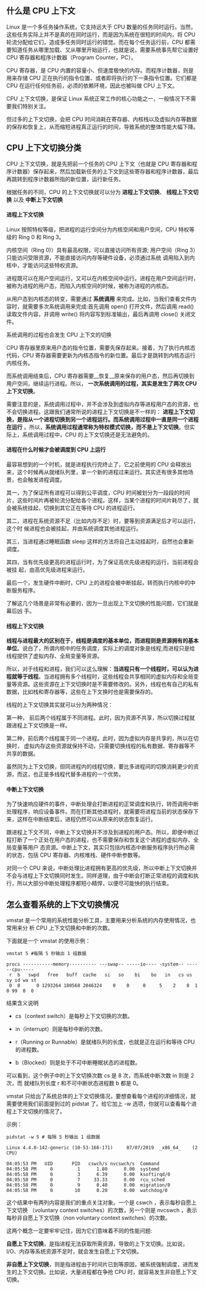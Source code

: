 ## 什么是 CPU 上下文

Linux 是一个多任务操作系统，它支持远大于 CPU 数量的任务同时运行。当然，这些任务实际上并不是真的在同时运行，而是因为系统在很短的时间内，将 CPU 轮流分配给它们，造成多任务同时运行的错觉。而在每个任务运行前，CPU 都需要知道任务从哪里加载、又从哪里开始运行，也就是说，需要系统事先帮它设置好 CPU 寄存器和程序计数器（Program Counter，PC）。

CPU 寄存器，是 CPU 内置的容量小、但速度极快的内存。而程序计数器，则是用来存储 CPU 正在执行的指令位置、或者即将执行的下一条指令位置。它们都是 CPU 在运行任何任务前，必须的依赖环境，因此也被叫做 CPU 上下文。

CPU 上下文切换，是保证 Linux 系统正常工作的核心功能之一，一般情况下不需要我们特别关注。

但过多的上下文切换，会把 CPU 时间消耗在寄存器、内核栈以及虚拟内存等数据的保存和恢复上，从而缩短进程真正运行的时间，导致系统的整体性能大幅下降。

## CPU 上下文切换分类

CPU 上下文切换，就是先把前一个任务的 CPU 上下文（也就是 CPU 寄存器和程序计数器）保存起来，然后加载新任务的上下文到这些寄存器和程序计数器，最后再跳转到程序计数器所指的新位置，运行新任务。

根据任务的不同，CPU 的上下文切换就可以分为 __进程上下文切换__、 __线程上下文切换__ 以及 __中断上下文切换__

#### 进程上下文切换

Linux 按照特权等级，把进程的运行空间分为内核空间和用户空间，CPU 特权等级的 Ring 0 和 Ring 3。

内核空间（Ring 0)）具有最高权限，可以直接访问所有资源;
用户空间（Ring 3）只能访问受限资源，不能直接访问内存等硬件设备，必须通过系统 调用陷入到内核中，才能访问这些特权资源。

进程既可以在用户空间运行，又可以在内核空间中运行。进程在用户空间运行时，被称为进程的用户态，而陷入内核空间的时候，被称为进程的内核态。

从用户态到内核态的转变，需要通过 __系统调用__ 来完成。比如，当我们查看文件内容时，就需要多次系统调用来完成:首先调用 open() 打开文件，然后调用 read() 读取文件内容，并调用 write() 将内容写到标准输出，最后再调用 close() 关闭文件。

系统调用的过程也会发生 CPU 上下文的切换

CPU 寄存器里原来用户态的指令位置，需要先保存起来。接着，为了执行内核态代码，CPU 寄存器需要更新为内核态指令的新位置。最后才是跳转到内核态运行内核任务。

而系统调用结束后，CPU 寄存器需要__恢复__原来保存的用户态，然后再切换到用户空间，继续运行进程。所以， __一次系统调用的过程，其实是发生了两次 CPU 上下文切换__。

需要注意的是，系统调用过程中，并不会涉及到虚拟内存等进程用户态的资源，也
不会切换进程。这跟我们通常所说的进程上下文切换是不一样的： __进程上下文切换，是指从一个进程切换到另一个进程运行。而系统调用过程中一直是同一个进程在运行__ 。所以，__系统调用过程通常称为特权模式切换，而不是上下文切换__。但实际上，系统调用过程中，CPU 的上下文切换还是无法避免的。

#### 进程在什么时候才会被调度到 CPU 上运行

最容易想到的一个时机，就是进程执行完终止了，它之前使用的 CPU 会释放出来，这个时候再从就绪队列里，拿一个新的进程过来运行。其实还有很多其他场景，也会触发进程调度。

其一，为了保证所有进程可以得到公平调度，CPU 时间被划分为一段段的时间片，这些时间片再被轮流分配给各个进程。这样，当某个进程的时间片耗尽了，就会被系统挂起，切换到其它正在等待 CPU 的进程运行。

其二，进程在系统资源不足（比如内存不足）时，要等到资源满足后才可以运行，这个时
候进程也会被挂起，并由系统调度其他进程运行。

其三，当进程通过睡眠函数 sleep 这样的方法将自己主动挂起时，自然也会重新调度。

其四，当有优先级更高的进程运行时，为了保证高优先级进程的运行，当前进程会被挂
起，由高优先级进程来运行。

最后一个，发生硬件中断时，CPU 上的进程会被中断挂起，转而执行内核中的中断服务程序。

了解这几个场景是非常有必要的，因为一旦出现上下文切换的性能问题，它们就是幕后凶
手。

#### 线程上下文切换

__线程与进程最大的区别在于，线程是调度的基本单位，而进程则是资源拥有的基本单位__。说白了，所谓内核中的任务调度，实际上的调度对象是线程;而进程只是给线程提供了虚拟内存、全局变量等资源。

所以，对于线程和进程，我们可以这么理解：__当进程只有一个线程时，可以认为进程就等于线程__。当进程拥有多个线程时，这些线程会共享相同的虚拟内存和全局变量等资源。这些资源在上下文切换时是不需要修改的。另外，线程也有自己的私有数据，比如栈和寄存器等，这些在上下文换时也是需要保存的。

线程的上下文切换其实就可以分为两种情况：

第一种， 前后两个线程属于不同进程。此时，因为资源不共享，所以切换过程就跟进程上下文切换是一样。

第二种，前后两个线程属于同一个进程。此时，因为虚拟内存是共享的，所以在切换时，
虚拟内存这些资源就保持不动，只需要切换线程的私有数据、寄存器等不共享的数据。

虽然同为上下文切换，但同进程内的线程切换，要比多进程间的切换消耗更少的资源，而这，也正是多线程代替多进程的一个优势。

#### 中断上下文切换

为了快速响应硬件的事件，中断处理会打断进程的正常调度和执行，转而调用中断处理程序，响应设备事件。而在打断其他进程时，就需要将进程当前的状态保存下来，这样在中断结束后，进程仍然可以从原来的状态恢复运行。

跟进程上下文不同，中断上下文切换并不涉及到进程的用户态。所以，即便中断过程打断了一个正处在用户态的进程，也不需要保存和恢复这个进程的虚拟内存、全局变量等用户 态资源。中断上下文，其实只包括内核态中断服务程序执行所必需的状态，包括 CPU 寄存器、内核堆栈、硬件中断参数等。

对同一个 CPU 来说，中断处理比进程拥有更高的优先级，所以中断上下文切换并不会与进程上下文切换同时发生。同样道理，由于中断会打断正常进程的调度和执行，所以大部分中断处理程序都短小精悍，以便尽可能快的执行结束。

## 怎么查看系统的上下文切换情况

vmstat 是一个常用的系统性能分析工具，主要用来分析系统的内存使用情况，也常用来分 析 CPU 上下文切换和中断的次数。

下面就是一个 vmstat 的使用示例：

```
vmstat 5 #每隔 5 秒输出 1 组数据
```

```
procs -----------memory---------- ---swap-- -----io---- -system-- ------cpu-----
 r  b   swpd   free   buff  cache   si   so    bi    bo   in   cs us sy id wa st
 0  0      0 1293264 180568 2046324    0    0     0     5    2    8  1  0 99  0  0
```

结果含义说明

- cs（context switch）是每秒上下文切换的次数。

- in（interrupt）则是每秒中断的次数。

- r（Running or Runnable）是就绪队列的长度，也就是正在运行和等待 CPU 的进程数。

- b（Blocked）则是处于不可中断睡眠状态的进程数。

可以看到，这个例子中的上下文切换次数 cs 是 8 次，而系统中断次数 in 则是 2 次，而 就绪队列长度 r 和不可中断状态进程数 b 都是 0。

vmstat 只给出了系统总体的上下文切换情况，要想查看每个进程的详细情况，就需要使用我们前面提到过的 pidstat 了。给它加上 -w 选项，你就可以查看每个进程上下文切换的情况了。

示例：

```
pidstat -w 5 # 每隔 5 秒输出 1 组数据
```

```
Linux 4.4.0-142-generic (10-53-166-171) 	07/07/2019 	_x86_64_	(2 CPU)

04:05:53 PM   UID       PID   cswch/s nvcswch/s  Command
04:05:58 PM     0         1      1.80      0.00  systemd
04:05:58 PM     0         3      6.39      0.00  ksoftirqd/0
04:05:58 PM     0         7     33.33      0.00  rcu_sched
04:05:58 PM     0         9      0.40      0.00  migration/0
04:05:58 PM     0        10      0.20      0.00  watchdog/0
```

这个结果中有两列内容是我们的重点关注对象。一个是 cswch ，表示每秒自愿上下文切换 （voluntary context switches）的次数，另一个则是 nvcswch ，表示每秒非自愿上下文切换（non voluntary context switches）的次数。

这两个概念一定要牢牢记住，因为它们意味着不同的性能问题:

__自愿上下文切换__，是指进程无法获取所需资源，导致的上下文切换。比如说， I/O、内存等系统资源不足时，就会发生自愿上下文切换。

__非自愿上下文切换__，则是指进程由于时间片已到等原因，被系统强制调度，进而发生的上下文切换。比如说，大量进程都在争抢 CPU 时，就容易发生非自愿上下文切换。

